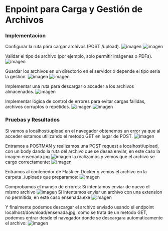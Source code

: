 # Enpoint para Carga y Gestión de Archivos

### Implementacion
Configurar la ruta para cargar archivos (POST /upload).
![imagen](https://github.com/user-attachments/assets/41dd75e9-a52a-487e-8cfa-3265c361e1d2)
![imagen](https://github.com/user-attachments/assets/08e41956-7c50-47ef-bc67-997747d50fc2)

Validar el tipo de archivo (por ejemplo, solo permitir imágenes o PDFs).
![imagen](https://github.com/user-attachments/assets/a409c470-5639-4c99-b2fc-525227ceb95f)

Guardar los archivos en un directorio en el servidor o depende el tipo seria la gestion.
![imagen](https://github.com/user-attachments/assets/36c0ad93-94d3-46a8-9741-e17ed85631da)
![imagen](https://github.com/user-attachments/assets/8ce83873-d426-4e67-ac75-de6f5beb8b75)

Implementar una ruta para descargar o acceder a los archivos almacenados.
![imagen](https://github.com/user-attachments/assets/8a44ea53-3413-45b6-8aab-b30cb2169454)

Implementar lógica de control de errores para evitar cargas fallidas, archivos corruptos o repetidos.
![imagen](https://github.com/user-attachments/assets/fc20168f-6555-4cae-9cfe-fcc71167f9ef)
![imagen](https://github.com/user-attachments/assets/02f77873-1041-4e53-be93-d0c0b45c979d)

### Pruebas y Resultados

Si vamos a localhost/upload en el navegador obtenemos un error ya que al acceder estamos utilizando el metodo GET en lugar de POST.
![imagen](https://github.com/user-attachments/assets/4ad2061f-f64f-4c2e-92f8-fba58eda6b83)

Entramos a POSTMAN y realizamos una POST request a localhost/upload, con un body dando la ruta del archivo que se desea enviar, en este caso la imagen ensenada.jpg
![imagen](https://github.com/user-attachments/assets/fd560f6b-9a5f-42a2-9ed6-1ab4d35082e3)
la realizamos y vemos que el archivo se cargo correctamente:
![imagen](https://github.com/user-attachments/assets/d2482d89-d913-4cc8-991a-ddbf8395bb27)

Entramos al contenedor de Flask en Docker y vemos el archivo en la carpeta ./uploads que preparamos:
![imagen](https://github.com/user-attachments/assets/8229636d-0d36-4657-9a7a-7234667ecd4f)

Comprobamos el manejo de errores:
Si intentamos enviar de nuevo el mismo archivo
![imagen](https://github.com/user-attachments/assets/9b5544a9-461e-475b-a3c1-7fa9fd0befce)
Si intentamos enviar un archivo con una extension no permitida, en este caso ensenada.exe
![imagen](https://github.com/user-attachments/assets/bc068e34-b660-4e94-bb99-f430a22419fc)

Y finalmente podemos descargar el archivo enviado usando el endpoint localhost/download/ensenada.jpg, como se trata de un metodo GET, podemos entrar desde el navegador donde se descargara automaticamente el archivo:
![imagen](https://github.com/user-attachments/assets/e8cff161-c383-4290-b281-fd02d42f1ccc)

